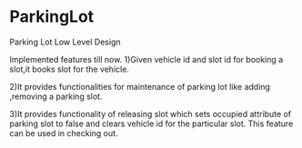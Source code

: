 # ParkingLot
Parking Lot Low Level Design

Implemented features till now.
1)Given vehicle id and slot id for booking a slot,it books slot for the vehicle.

2)It provides functionalities for maintenance of parking lot like adding ,removing a parking slot.

3)It provides functionality of releasing slot which sets occupied attribute of parking slot to false and clears vehicle id for the particular slot.
  This feature can be used in checking out.
